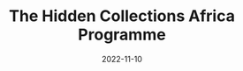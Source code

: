 ---
title: 'The Hidden Collections Africa Programme'
image: /assets/images/shane-rounce-DNkoNXQti3c-unsplash.jpg
date: 2022-11-10
tags: news
class: ubuntu
layout: redirect
link_to: https://ubuntunet.net/2022/11/the-hidden-collections-africa-programme-ubuntunet-alliance-partnership-agreement-with-the-council-on-library-information-resources-clir/
---